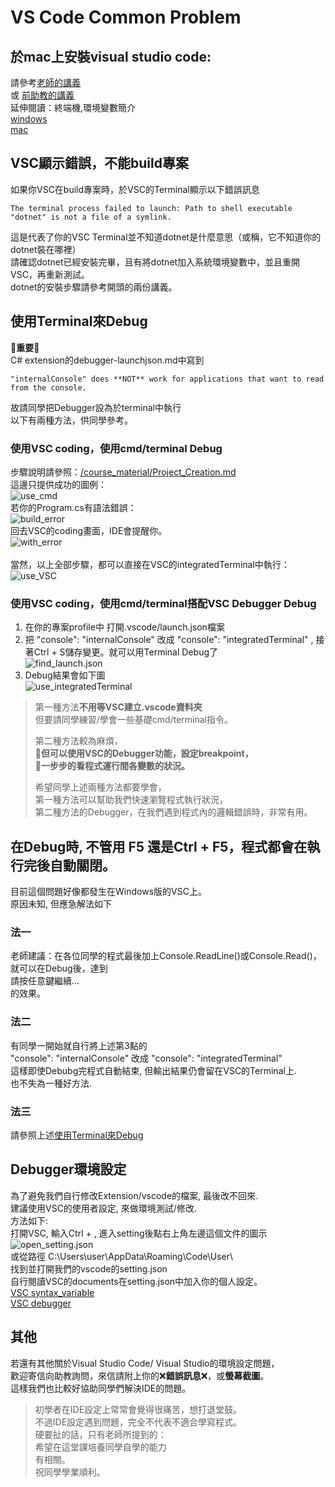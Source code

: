 # VS Code Common Problem

## 於mac上安裝visual studio code:
   請參考[老師的講義](https://cool.ntu.edu.tw/courses/4605/files/563742?module_item_id=168414) \
   或 [前助教的講義](https://github.com/fordevoted/1092_EE3031_Computer-Programming/blob/main/course%20material/MAC_VS_Code_Installation.pdf) \
   延伸閱讀：終端機,環境變數簡介 \
   [windows](https://cool.ntu.edu.tw/courses/4605/files/570123?module_item_id=172004) \
   [mac](https://cool.ntu.edu.tw/courses/4605/files/570124?module_item_id=172005)

## VSC顯示錯誤，不能build專案
   如果你VSC在build專案時，於VSC的Terminal顯示以下錯誤訊息
   ```
   The terminal process failed to launch: Path to shell executable "dotnet" is not a file of a symlink.
   ```
   這是代表了你的VSC Terminal並不知道dotnet是什麼意思（或稱，它不知道你的dotnet裝在哪裡）\
   請確認dotnet已經安裝完畢，且有將dotnet加入系統環境變數中，並且重開VSC，再重新測試。 \
   dotnet的安裝步驟請參考開頭的兩份講義。
   


## 使用Terminal來Debug
   :rotating_light:**重要**:rotating_light: \
   C# extension的debugger-launchjson.md中寫到
   ```
   "internalConsole" does **NOT** work for applications that want to read from the console.
   ```
   故請同學把Debugger設為於terminal中執行 \
   以下有兩種方法，供同學參考。
### 使用VSC coding，使用cmd/terminal Debug
   步驟說明請參照：[/course_material/Project_Creation.md](https://github.com/fordevoted/1092_EE3031_Computer-Programming/blob/main/course%20material/Project%20Creation.md#using-command-linecmd) \
   這邊只提供成功的圖例： \
   ![use_cmd](https://imgur.com/L7xQ7YS.jpg) \
   若你的Program.cs有語法錯誤： \
   ![build_error](https://imgur.com/q3Ez6LE.jpg) \
   回去VSC的coding畫面，IDE會提醒你。 \
   ![with_error](https://imgur.com/dRBEsL1.jpg) \
    \
   當然，以上全部步驟，都可以直接在VSC的integratedTerminal中執行： \
   ![use_VSC](https://imgur.com/enEpmbS.jpg)
   
### 使用VSC coding，使用cmd/terminal搭配VSC Debugger Debug
   1. 在你的專案profile中 打開.vscode/launch.json檔案 
   2. 把 "console": "internalConsole" 改成 "console": "integratedTerminal" , 接著Ctrl + S儲存變更。就可以用Terminal Debug了 \
   ![find_launch.json](https://imgur.com/opqGmUH.jpg) 
   3. Debug結果會如下圖 \
   ![use_integratedTerminal](https://imgur.com/yWBj9Nm.jpg) 
   > 第一種方法**不用等VSC建立.vscode資料夾** \
   > 但要請同學練習/學會一些基礎cmd/terminal指令。 
   > 
   > 第二種方法較為麻煩， \
   > :star2:**但可以使用VSC的Debugger功能，設定breakpoint，** \
   > :star2:**一步步的看程式運行間各變數的狀況。** 
   > 
   > 希望同學上述兩種方法都要學會， \
   > 第一種方法可以幫助我們快速瀏覽程式執行狀況， \
   > 第二種方法的Debugger，在我們遇到程式內的邏輯錯誤時，非常有用。

## 在Debug時, 不管用 F5 還是Ctrl + F5，程式都會在執行完後自動關閉。
   目前這個問題好像都發生在Windows版的VSC上。 \
   原因未知, 但應急解法如下
### 法一
   老師建議：在各位同學的程式最後加上Console.ReadLine()或Console.Read()，就可以在Debug後，達到 \
   請按任意鍵繼續... \
   的效果。
### 法二
   有同學一開始就自行將上述第3點的 \
   "console": "internalConsole" 改成 "console": "integratedTerminal" \
   這樣即使Debubg完程式自動結束, 但輸出結果仍會留在VSC的Terminal上. \
   也不失為一種好方法.
### 法三
   請參照上述[使用Terminal來Debug](https://github.com/fordevoted/1092_EE3031_Computer-Programming/edit/main/course%20material/Common_VSC_Problem.md##使用Terminal來Debug)

## Debugger環境設定
   為了避免我們自行修改Extension/vscode的檔案, 最後改不回來. \
   建議使用VSC的使用者設定, 來做環境測試/修改. \
   方法如下: \
   打開VSC, 輸入Ctrl + , 進入setting後點右上角左邊這個文件的圖示 \
   ![open_setting.json](https://imgur.com/AY6NoZD.jpg) \
   或從路徑 C:\Users\user\AppData\Roaming\Code\User\ \
   找到並打開我們的vscode的setting.json \
   自行閱讀VSC的documents在setting.json中加入你的個人設定。 \
   [VSC syntax_variable](https://code.visualstudio.com/docs/editor/variables-reference) \
   [VSC debugger](https://github.com/microsoft/vscode-docs/blob/vnext/docs/editor/debugging.md#global-launch-configuration)

## 其他
   若還有其他關於Visual Studio Code/ Visual Studio的環境設定問題，\
   歡迎寄信向助教詢問，來信請附上你的:x:**錯誤訊息**:x:，或**螢幕截圖**。 \
   這樣我們也比較好協助同學們解決IDE的問題。 
  
>   初學者在IDE設定上常常會覺得很痛苦，想打退堂鼓。 \
>   不過IDE設定遇到問題，完全不代表不適合學寫程式。 \
>   硬要扯的話，只有老師所提到的： \
>   希望在這堂課培養同學自學的能力 \
>   有相關。 \
>   祝同學學業順利。

  
